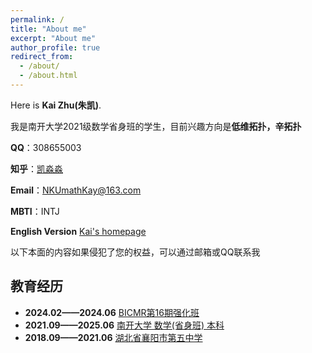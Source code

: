 ```yaml
---
permalink: /
title: "About me"
excerpt: "About me"
author_profile: true
redirect_from: 
  - /about/
  - /about.html
---
```


Here is **Kai Zhu(朱凯)**.

我是南开大学2021级数学省身班的学生，目前兴趣方向是**低维拓扑，辛拓扑**

**QQ**：308655003

**知乎**：[凯淼淼](https://www.zhihu.com/people/174562/posts)

**Email**：[NKUmathKay@163.com](NKUmathKay@163.com)

**MBTI**：INTJ

**English Version** [Kai's homepage](https://sites.google.com/view/kaizhu/home)

以下本面的内容如果侵犯了您的权益，可以通过邮箱或QQ联系我

## 教育经历


- **2024.02——2024.06** <u>BICMR第16期强化班</u>
- **2021.09——2025.06** <u>南开大学 数学(省身班) 本科</u>
- **2018.09——2021.06** <u>湖北省襄阳市第五中学</u>
